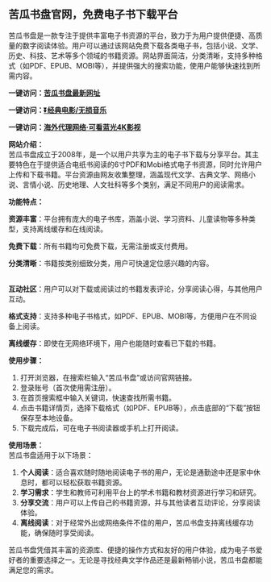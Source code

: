 <h2>苦瓜书盘官网，免费电子书下载平台</h2>
<p>苦瓜书盘是一款专注于提供丰富电子书资源的平台，致力于为用户提供便捷、高质量的数字阅读体验。用户可以通过该网站免费下载各类电子书，包括小说、文学、历史、科技、艺术等多个领域的书籍资源。网站界面简洁，分类清晰，支持多种格式（如PDF、EPUB、MOBI等），并提供强大的搜索功能，使用户能够快速找到所需内容。</p>
<p><strong>一键访问：</strong><a href="https://www.ggonav.com/sites/3064.html " target="_blank"><strong>苦瓜书盘最新网址</strong></a></p>
<p><strong>一键访问：</strong><a href="https://pan.quark.cn/s/0db22432c259" target="_blank"><strong>⏬经典电影/无损音乐</strong></a></p>
<p><strong>一键访问：</strong><a href="http://ip.harmonylink.net/share/e82025" target="_blank"><strong>海外代理网络·可看蓝光4K影视</strong></a></p>
<p><strong>网站介绍：</strong><br>苦瓜书盘成立于2008年，是一个以用户共享为主的电子书下载与分享平台。其主要特色在于提供适合电纸书阅读的6寸PDF和Mobi格式电子书资源，同时允许用户上传和下载书籍。平台资源由网友收集整理，涵盖现代文学、古典文学、网络小说、言情小说、历史地理、人文社科等多个类别，满足不同用户的阅读需求。</p>
<p><strong>功能特点：</strong></p>
<p><strong>资源丰富</strong>：平台拥有庞大的电子书库，涵盖小说、学习资料、儿童读物等多种类型，支持离线缓存和在线阅读。</p>
<p><strong>免费下载</strong>：所有书籍均可免费下载，无需注册或支付费用。</p>
<p><strong>分类清晰</strong>：书籍按类别细致分类，用户可快速定位感兴趣的内容。<br>&nbsp;</p>
<p><strong>互动社区</strong>：用户可以对下载或阅读过的书籍发表评论，分享阅读心得，与其他用户互动。</p>
<p><strong>格式支持</strong>：支持多种电子书格式，如PDF、EPUB、MOBI等，方便用户在不同设备上阅读。</p>
<p><strong>离线缓存</strong>：即使在无网络环境下，用户也能随时查看已下载的书籍。</p>
<p><strong>使用步骤：</strong></p>
<ol>
  <li>打开浏览器，在搜索栏输入“苦瓜书盘”或访问官网链接。</li>
  <li>登录账号（首次使用需注册）。</li>
  <li>在首页搜索框中输入关键词，快速查找所需书籍。</li>
  <li>点击书籍详情页，选择下载格式（如PDF、EPUB等），点击底部的“下载”按钮保存至本地设备。</li>
  <li>下载完成后，可在电子书阅读器或手机上打开阅读。</li>
</ol>
<p><strong>使用场景：</strong><br>苦瓜书盘适用于以下场景：</p>
<ol>
  <li><strong>个人阅读</strong>：适合喜欢随时随地阅读电子书的用户，无论是通勤途中还是家中休息时，都可以轻松获取书籍资源。</li>
  <li><strong>学习需求</strong>：学生和教师可利用平台上的学术书籍和教材资源进行学习和研究。</li>
  <li><strong>分享交流</strong>：用户可以上传自己的书籍资源，并与其他读者互动评论，分享阅读体验。</li>
  <li><strong>离线阅读</strong>：对于经常外出或网络条件不佳的用户，苦瓜书盘支持离线缓存功能，确保随时享受阅读。</li>
</ol>
<p>苦瓜书盘凭借其丰富的资源库、便捷的操作方式和友好的用户体验，成为电子书爱好者的重要选择之一。无论是寻找经典文学作品还是最新畅销小说，苦瓜书盘都能满足您的需求。</p>
